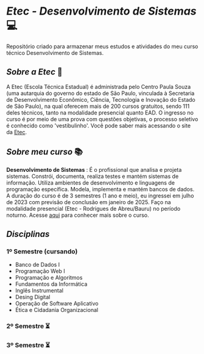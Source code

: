 # _Etec - Desenvolvimento de Sistemas_ 💻
Repositório criado para armazenar meus estudos e atividades do meu curso técnico Desenvolvimento de Sistemas.

## _Sobre a Etec_ 🏫
A Etec (Escola Técnica Estadual) é administrada pelo Centro Paula Souza (uma autarquia do governo do estado de São Paulo, vinculada à Secretaria de Desenvolvimento Econômico, Ciência, Tecnologia e Inovação do Estado de São Paulo), na qual oferecem mais de 200 cursos gratuitos, sendo 111 deles técnicos, tanto na modalidade presencial quanto EAD. O ingresso no curso é por meio de uma prova com questões objetivas, o processo seletivo é conhecido como 'vestibulinho'. Você pode saber mais acessando o site da [Etec](https://www.cps.sp.gov.br/etec/).

## _Sobre meu curso_ 📚
**Desenvolvimento de Sistemas** : É o profissional que analisa e projeta sistemas. Constrói, documenta, realiza testes e mantém sistemas de informação. Utiliza ambientes de desenvolvimento e linguagens de programação específica. Modela, implementa e mantém bancos de dados.
A duração do curso é de 3 semestres (1 ano e meio), eu ingressei em julho de 2023 com previsão de conclusão em janeiro de 2025. Faço na modalidade presencial (Etec - Rodrigues de Abreu/Bauru) no período noturno. Acesse [aqui](https://www.cps.sp.gov.br/cursos-etec/desenvolvimento-de-sistemas/) para conhecer mais sobre o curso.

## _Disciplinas_
### 1º Semestre (cursando)
- Banco de Dados I
- Programação Web I
- Programação e Algoritmos
- Fundamentos da Informática
- Inglês Instrumental
- Desing Digital
- Operação de Software Aplicativo
- Ética e Cidadania Organizacional

### 2º Semestre ⏳
### 3º Semestre ⏳

